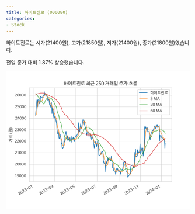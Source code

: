 ```yaml
---
title: 하이트진로 (000080)
categories:
- Stock
---
```


하이트진로는 시가(21400원), 고가(21850원), 저가(21400원), 종가(21800원)였습니다.

전일 종가 대비 1.87% 상승했습니다.

<!-- more -->

![000080](/assets/images/stock/000080.png)